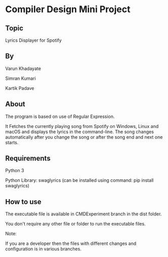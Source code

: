 # Compiler Design Mini Project

## Topic

Lyrics Displayer for Spotify

## By

Varun Khadayate

Simran Kumari

Kartik Padave

## About

The program is based on use of Regular Expression.

It Fetches the currently playing song from Spotify on Windows, Linux and macOS and displays the lyrics in the command-line. The song changes automatically after you change the song or after the song end and next one starts.

## Requirements

Python 3

Python Library: swaglyrics (can be installed using command: pip install swaglyrics)

## How to use

The executable file is available in CMDExperiment branch in the dist folder.

You don't require any other file or folder to run the executable files.

Note:

If you are a developer then the files with different changes and configuration is in various branches.
